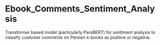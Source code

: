 # Ebook_Comments_Sentiment_Analysis
Transformer based model (particularly ParsBERT) for sentiment analysis to classify customer comments on Persian e-books as positive or negative.
